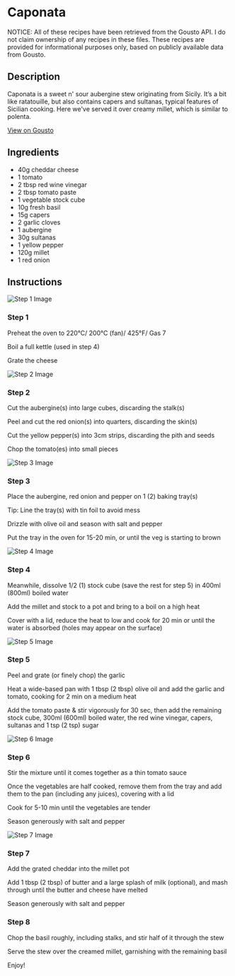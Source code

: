 # Caponata

NOTICE: All of these recipes have been retrieved from the Gousto API. I do not claim ownership of any recipes in these files. These recipes are provided for informational purposes only, based on publicly available data from Gousto.

## Description

Caponata is a sweet n' sour aubergine stew originating from Sicily. It’s a bit like ratatouille, but also contains capers and sultanas, typical features of Sicilian cooking. Here we've served it over creamy millet, which is similar to polenta. 

[View on Gousto](https://www.gousto.co.uk/recipes/cookbook/caponata)

## Ingredients

- 40g cheddar cheese
- 1 tomato
- 2 tbsp red wine vinegar 
- 2 tbsp tomato paste
- 1 vegetable stock cube
- 10g fresh basil
- 15g capers
- 2 garlic cloves
- 1 aubergine 
- 30g sultanas
- 1 yellow pepper
- 120g millet
- 1 red onion

## Instructions

![Step 1 Image](https://production-media.gousto.co.uk/cms/recipe-step-image/382.-step-1-x200.jpg)

### Step 1

Preheat the oven to 220&deg;C/ 200&deg;C (fan)/ 425&deg;F/ Gas 7


Boil a full kettle (used in step 4)


Grate the cheese

![Step 2 Image](https://production-media.gousto.co.uk/cms/recipe-step-image/382.-step-2-x200.jpg)

### Step 2

Cut the aubergine<span class="text-danger">(s)</span> into large cubes, discarding the stalk<span class="text-danger">(s)</span>


Peel and cut the red onion<span class="text-danger">(s)</span> into quarters, discarding the skin<span class="text-danger">(s)</span>


Cut the yellow pepper<span class="text-danger">(s)</span> into 3cm strips, discarding the pith and seeds


Chop the tomato<span class="text-danger">(es)</span> into small pieces

![Step 3 Image](https://production-media.gousto.co.uk/cms/recipe-step-image/382.-step-3-x200.jpg)

### Step 3

Place the aubergine, red onion and pepper on 1 <span class="text-danger">(2)</span> baking tray<span class="text-danger">(s) </span>


Tip: Line the tray<span class="text-danger">(s)</span> with tin foil to avoid mess


Drizzle with olive oil and season with salt and pepper


Put the tray in the oven for 15-20 min, or until the veg is starting to brown

![Step 4 Image](https://production-media.gousto.co.uk/cms/recipe-step-image/382.-step-4-x200.jpg)

### Step 4

Meanwhile, dissolve 1/2 <span class="text-danger">(1)</span> stock cube (save the rest for step 5) in 400ml <span class="text-danger">(800ml)</span>&nbsp;boiled water


Add the millet and stock to a pot and bring to a boil on a high heat&nbsp;


Cover&nbsp;with a lid, reduce the heat to low and cook for 20 min or until the water is absorbed (holes may appear on the surface)

![Step 5 Image](https://production-media.gousto.co.uk/cms/recipe-step-image/new-382.-step-5-x200.jpg)

### Step 5

Peel and grate (or finely chop) the garlic


Heat a wide-based pan with 1 tbsp <span class="text-danger">(2 tbsp)</span>&nbsp;olive oil and add the garlic and tomato, cooking for 2 min on a medium heat&nbsp;


Add the tomato paste &amp; stir vigorously for 30 sec, then add the remaining stock cube, 300ml <span class="text-danger">(600ml)</span>&nbsp;boiled water, the red wine vinegar, capers, sultanas and 1 tsp <span class="text-danger">(2 tsp)</span>&nbsp;sugar

![Step 6 Image](https://production-media.gousto.co.uk/cms/recipe-step-image/382.-step-6-x200.jpg)

### Step 6

Stir the mixture until it comes together as a thin tomato sauce


Once the vegetables are half cooked, remove them from the tray and add them to the pan (including any juices), covering with a lid


Cook for 5-10 min until the vegetables are tender


Season&nbsp;generously with salt and pepper&nbsp;

![Step 7 Image](https://production-media.gousto.co.uk/cms/recipe-step-image/382.-step-7-x200.jpg)

### Step 7

Add the grated cheddar into the millet pot


Add 1 tbsp <span class="text-danger">(2 tbsp)</span> of butter and a large splash of milk (optional), and mash through until the butter and cheese have melted


Season&nbsp;generously with salt and pepper

### Step 8

Chop the basil roughly, including stalks, and stir half of it through the stew


Serve the stew over the creamed millet, garnishing with the remaining basil


Enjoy!

